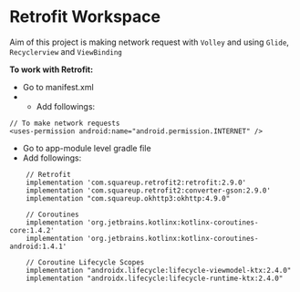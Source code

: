 # Retrofit Workspace  
  
Aim of this project is making network request with `Volley` and using `Glide`, `Recyclerview` and  `ViewBinding` 


**To work with Retrofit:**
- Go to manifest.xml
- - Add followings:
``` 
// To make network requests
<uses-permission android:name="android.permission.INTERNET" />
``` 
- Go to app-module level gradle file
- Add followings:
``` 
    // Retrofit
    implementation 'com.squareup.retrofit2:retrofit:2.9.0'
    implementation 'com.squareup.retrofit2:converter-gson:2.9.0'
    implementation "com.squareup.okhttp3:okhttp:4.9.0"

    // Coroutines
    implementation 'org.jetbrains.kotlinx:kotlinx-coroutines-core:1.4.2'
    implementation 'org.jetbrains.kotlinx:kotlinx-coroutines-android:1.4.1'

    // Coroutine Lifecycle Scopes
    implementation "androidx.lifecycle:lifecycle-viewmodel-ktx:2.4.0"
    implementation "androidx.lifecycle:lifecycle-runtime-ktx:2.4.0"
``` 